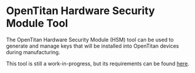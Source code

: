 # OpenTitan Hardware Security Module Tool

The OpenTitan Hardware Security Module (HSM) tool can be used to generate and manage keys that will be installed into OpenTitan devices during manufacturing.

This tool is still a work-in-progress, but its requirements can be found [here](./doc/requirements.md).
